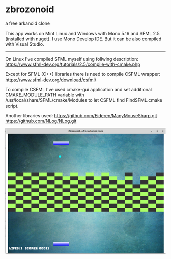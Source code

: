 # zbrozonoid
a free arkanoid clone

This app works on Mint Linux and Windows with Mono 5.16 and SFML 2.5 (installed with nuget). 
I use Mono Develop IDE. But it can be also compiled with Visual Studio.

---

On Linux I've compiled SFML myself using follwing description:
https://www.sfml-dev.org/tutorials/2.5/compile-with-cmake.php

Except for SFML (C++) libraries there is need to compile CSFML wrapper:
https://www.sfml-dev.org/download/csfml/

To compile CSFML I've used cmake-gui application and set additional CMAKE_MODULE_PATH variable with
/usr/local/share/SFML/cmake/Modules
to let CSFML find FindSFML.cmake script.

Another libraries used:
https://github.com/Eideren/ManyMouseSharp.git
https://github.com/NLog/NLog.git


![](zbrozonoid.png)







